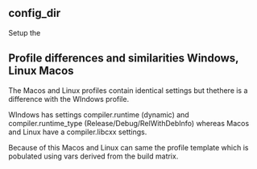 ## config_dir

Setup the 
## Profile differences and similarities Windows, Linux Macos

The Macos and Linux profiles contain identical settings but thethere is a difference with the WIndows profile.

WIndows has settings compiler.runtime (dynamic) and compiler.runtime_type (Release/Debug/RelWithDebInfo) whereas Macos and Linux have a compiler.libcxx settings.

Because of this Macos and Linux can same the profile template which is pobulated using vars derived from the build matrix.